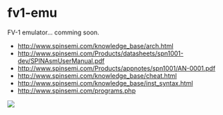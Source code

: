 # fv1-emu
FV-1 emulator... comming soon.

* http://www.spinsemi.com/knowledge_base/arch.html
* http://www.spinsemi.com/Products/datasheets/spn1001-dev/SPINAsmUserManual.pdf
* http://www.spinsemi.com/Products/appnotes/spn1001/AN-0001.pdf
* http://www.spinsemi.com/knowledge_base/cheat.html
* http://www.spinsemi.com/knowledge_base/inst_syntax.html
* http://www.spinsemi.com/programs.php

[![](https://img.youtube.com/vi/8dI8I4SV1QQ/0.jpg)](https://www.youtube.com/watch?v=8dI8I4SV1QQ)
